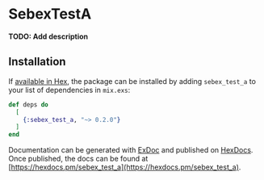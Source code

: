 # SebexTestA

**TODO: Add description**

## Installation

If [available in Hex](https://hex.pm/docs/publish), the package can be installed
by adding `sebex_test_a` to your list of dependencies in `mix.exs`:

```elixir
def deps do
  [
	{:sebex_test_a, "~> 0.2.0"}
  ]
end
```

Documentation can be generated with [ExDoc](https://github.com/elixir-lang/ex_doc)
and published on [HexDocs](https://hexdocs.pm). Once published, the docs can
be found at [https://hexdocs.pm/sebex_test_a](https://hexdocs.pm/sebex_test_a).

